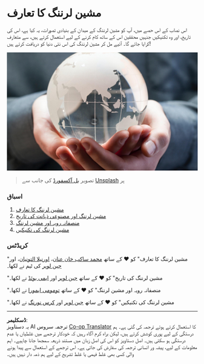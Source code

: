 <!--
CO_OP_TRANSLATOR_METADATA:
{
  "original_hash": "cf8ecc83f28e5b98051d2179eca08e08",
  "translation_date": "2025-08-29T13:35:37+00:00",
  "source_file": "1-Introduction/README.md",
  "language_code": "ur"
}
-->
# مشین لرننگ کا تعارف

اس نصاب کے اس حصے میں، آپ کو مشین لرننگ کے میدان کے بنیادی تصورات، یہ کیا ہے، اس کی تاریخ، اور وہ تکنیکیں جنہیں محققین اس کے ساتھ کام کرنے کے لیے استعمال کرتے ہیں، سے متعارف کرایا جائے گا۔ آئیے مل کر مشین لرننگ کی اس نئی دنیا کو دریافت کرتے ہیں!

![globe](../../../translated_images/globe.59f26379ceb40428672b4d9a568044618a2bf6292ecd53a5c481b90e3fa805eb.ur.jpg)
> تصویر <a href="https://unsplash.com/@bill_oxford?utm_source=unsplash&utm_medium=referral&utm_content=creditCopyText">بل آکسفورڈ</a> کی جانب سے <a href="https://unsplash.com/s/photos/globe?utm_source=unsplash&utm_medium=referral&utm_content=creditCopyText">Unsplash</a> پر
  
### اسباق

1. [مشین لرننگ کا تعارف](1-intro-to-ML/README.md)
1. [مشین لرننگ اور مصنوعی ذہانت کی تاریخ](2-history-of-ML/README.md)
1. [منصفانہ رویہ اور مشین لرننگ](3-fairness/README.md)
1. [مشین لرننگ کی تکنیکیں](4-techniques-of-ML/README.md)

### کریڈٹس

"مشین لرننگ کا تعارف" کو ♥️ کے ساتھ [محمد ساکب خان عنان](https://twitter.com/Sakibinan)، [اورنیلا التونیان](https://twitter.com/ornelladotcom)، اور [جین لوپر](https://twitter.com/jenlooper) کی ٹیم نے لکھا۔

"مشین لرننگ کی تاریخ" کو ♥️ کے ساتھ [جین لوپر](https://twitter.com/jenlooper) اور [ایمی بوئڈ](https://twitter.com/AmyKateNicho) نے لکھا۔

"منصفانہ رویہ اور مشین لرننگ" کو ♥️ کے ساتھ [تومومی ایمورا](https://twitter.com/girliemac) نے لکھا۔

"مشین لرننگ کی تکنیکیں" کو ♥️ کے ساتھ [جین لوپر](https://twitter.com/jenlooper) اور [کرس نورنگ](https://twitter.com/softchris) نے لکھا۔

---

**ڈسکلیمر**:  
یہ دستاویز AI ترجمہ سروس [Co-op Translator](https://github.com/Azure/co-op-translator) کا استعمال کرتے ہوئے ترجمہ کی گئی ہے۔ ہم درستگی کے لیے پوری کوشش کرتے ہیں، لیکن براہ کرم آگاہ رہیں کہ خودکار ترجمے میں غلطیاں یا عدم درستگی ہو سکتی ہیں۔ اصل دستاویز کو اس کی اصل زبان میں مستند ذریعہ سمجھا جانا چاہیے۔ اہم معلومات کے لیے، پیشہ ور انسانی ترجمہ کی سفارش کی جاتی ہے۔ اس ترجمے کے استعمال سے پیدا ہونے والی کسی بھی غلط فہمی یا غلط تشریح کے لیے ہم ذمہ دار نہیں ہیں۔